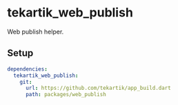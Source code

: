 # tekartik_web_publish

Web publish helper.

## Setup

```yaml
dependencies:
  tekartik_web_publish:
    git:
      url: https://github.com/tekartik/app_build.dart
      path: packages/web_publish
```
